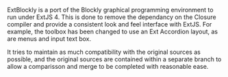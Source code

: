 ExtBlockly is a port of the Blockly graphical programming environment to run under ExtJS 4. This is done to remove the dependancy on the Closure compiler and provide a consistent look and feel interface with ExtJS. For example, the toolbox has been changed to use an Ext Accordion layout, as are menus and input text box.

It tries to maintain as much compatibility with the original sources as possible, and the original sources are contained within a separate branch to allow a comparisson and merge to be completed with reasonable ease.
